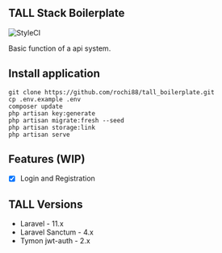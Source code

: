 ## TALL Stack Boilerplate

![StyleCI](https://github.styleci.io/repos/522887896/shield?branch=main)

Basic function of a api system.

## Install application
```
git clone https://github.com/rochi88/tall_boilerplate.git
cp .env.example .env
composer update
php artisan key:generate
php artisan migrate:fresh --seed
php artisan storage:link
php artisan serve
```

## Features (WIP)

 - [x] Login and Registration

## TALL Versions

-   Laravel - 11.x
-   Laravel Sanctum - 4.x
-   Tymon jwt-auth - 2.x

